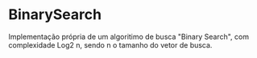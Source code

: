 # BinarySearch
Implementação própria de um algoritimo de busca "Binary Search", com complexidade Log2 n, sendo n o tamanho do vetor de busca.
